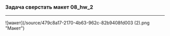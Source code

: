 ### Задача сверстать макет 08_hw_2
---
![макет](/source/479c8a17-2170-4b63-962c-82b9408fd003 (2).png "Макет")
